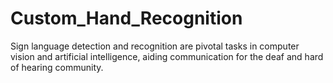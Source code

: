 # Custom_Hand_Recognition
Sign language detection and recognition are pivotal tasks in computer vision and artificial intelligence, aiding communication for the deaf and hard of hearing community.
